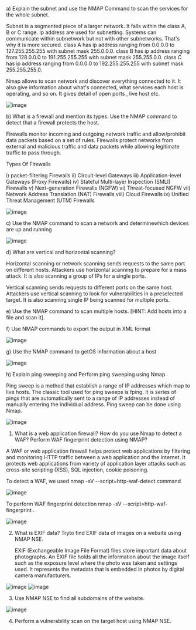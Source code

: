 a) Explain the subnet and use the NMAP Command to scan the services for the whole subnet.

Subnet is a segmented piece of a larger network. It falls within the class A, B or C range. Ip address are used for subnetting. Systems can communicate within subnetwork but not with other subnetworks. That's why it is more secured.
class A  has ip address ranging from 0.0.0.0 to 127.255.255.255 with subnet mask 255.0.0.0.
class B  has ip address ranging from 128.0.0.0 to 191.255.255.255 with subnet mask 255.255.0.0.
class C  has ip address ranging from 0.0.0.0 to 192.255.255.255 with subnet mask 255.255.255.0.

Nmap allows to scan network and discover everything connected to it. It also give information about what's connected, what services each host is operating, and so on. It gives detail of open ports , live host etc.

![image](https://user-images.githubusercontent.com/57287429/226362565-91eaf040-25e4-4a23-8acd-70fdf054baa1.png)

b) What is a firewall and mention its types. Use the NMAP command to detect that a firewall protects the host.

Firewalls monitor incoming and outgoing network traffic and allow/prohibit data packets based on a set of rules. Firewalls protect networks from external and malicious traffic and data packets while allowing legitimate traffic to pass through.

Types Of Firewalls

i)    packet-filtering Firewalls
ii)   Circuit-level Gateways
iii)  Application-level Gateways (Proxy Firewalls)
iv)   Stateful Multi-layer Inspection (SMLI) Firewalls
v)    Next-generation Firewalls (NGFW)
vi)   Threat-focused NGFW
vii)  Network Address Translation (NAT) Firewalls
viii) Cloud Firewalls
ix)   Unified Threat Management (UTM) Firewalls

![image](https://user-images.githubusercontent.com/57287429/226338668-7b224299-98cf-47a6-85ce-aa51e92af971.png)

c)  Use the NMAP command to scan a network and determinewhich devices are up and running

![image](https://user-images.githubusercontent.com/57287429/226363906-45ff12dd-12db-414c-b03a-648c5e583ea2.png)


d)  What are vertical and horizontal scanning?

Horizontal scanning or network scanning sends requests to the same port on different hosts. Attackers use horizontal scanning to prepare for a mass attack. It is also scanning a group of IPs for a single ports.

Vertical scanning sends requests to different ports on the same host. Attackers use vertical scanning to look for vulnerabilities in a preselected target. It is also scanning single IP being scanned for multiple ports.

e)  Use the NMAP command to scan multiple hosts. [HINT: Add hosts into a file and scan it].

f) Use NMAP commands to export the output in XML format

![image](https://user-images.githubusercontent.com/57287429/226341034-f4280861-cf93-4862-87eb-14b33eb56f45.png)

g)  Use the NMAP command to getOS information about a host

![image](https://user-images.githubusercontent.com/57287429/226364878-08d8529b-4c5c-4327-beae-01a09de4cd8b.png)

h) Explain ping sweeping and Perform ping sweeping using Nmap
   
   Ping sweep is a method that establish a range of IP addresses which map to live hosts. The classic tool used for ping sweeps is fping. it is series of pings that are automatically sent to a range of IP addresses instead of manually entering the individual address. Ping sweep can be done using Nmap.
   
   ![image](https://user-images.githubusercontent.com/57287429/226366220-b5d7a299-257f-432e-88fc-ce3e8a5a98b4.png)
 
   1) What is a web application firewall? How do you use Nmap to detect a WAF? Perform WAF fingerprint detection using NMAP?

   A WAF or web application firewall helps protect web applications by filtering and monitoring HTTP traffic between a web application and the Internet. It protects web applications from variety of application layer attacks such as cross-site scripting (XSS), SQL injection, cookie poisoning.
   
   To detect a WAF, we used nmap -sV --script=http-waf-detect <target> command

![image](https://user-images.githubusercontent.com/57287429/226347465-2f0b90a4-5ce8-41ac-9490-1f0cb19ce620.png)
   
   To perform WAF fingerprint detection nmap -sV --script=http-waf-fingerprint <target>.
   
 ![image](https://user-images.githubusercontent.com/57287429/226347730-d7812ddc-634a-476c-9b36-fceb47a167ca.png)


   2) What is EXIF data? Tryto find EXIF data of images on a website using NMAP NSE. 
   
      EXIF (Exchangeable Image File Format) files store important data about photographs. An EXIF file holds all the information about the image itself such as the   exposure level where the photo was taken and settings used. It represents the metadata that is embedded in photos by digital camera manufacturers.
   
 ![image](https://user-images.githubusercontent.com/57287429/226350390-92b62edb-3900-4a81-92cd-436dca42fed3.png)
 ![image](https://user-images.githubusercontent.com/57287429/226350318-cdde5c0f-9f48-423d-9606-597d5955995c.png)

  3) Use NMAP NSE to find all subdomains of the website. 
   
   ![image](https://user-images.githubusercontent.com/57287429/226353642-e9b6481e-cb1c-446a-abb4-fc8ca49194ba.png)
   
  4) Perform a vulnerability scan on the target host using NMAP NSE.
   
   
